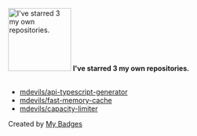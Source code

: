 <img src="https://my-badges.github.io/my-badges/self-star.png" alt="I&apos;ve starred 3 my own repositories." title="I&apos;ve starred 3 my own repositories." width="128">
<strong>I&apos;ve starred 3 my own repositories.</strong>
<br><br>

- <a href="https://github.com/mdevils/api-typescript-generator">mdevils/api-typescript-generator</a>
- <a href="https://github.com/mdevils/fast-memory-cache">mdevils/fast-memory-cache</a>
- <a href="https://github.com/mdevils/capacity-limiter">mdevils/capacity-limiter</a>


Created by <a href="https://github.com/my-badges/my-badges">My Badges</a>